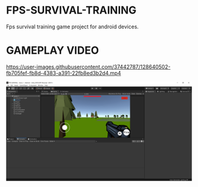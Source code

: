 # FPS-SURVIVAL-TRAINING
Fps survival training game  project for android devices.
# GAMEPLAY VIDEO


https://user-images.githubusercontent.com/37442787/128640502-fb705fef-fb8d-4383-a391-22fb8ed3b2d4.mp4

![Alt Text](https://github.com/ramazantoy/FPS-SURVIVAL-TRAINING/blob/main/FPS%20SURVIVAL.png)
